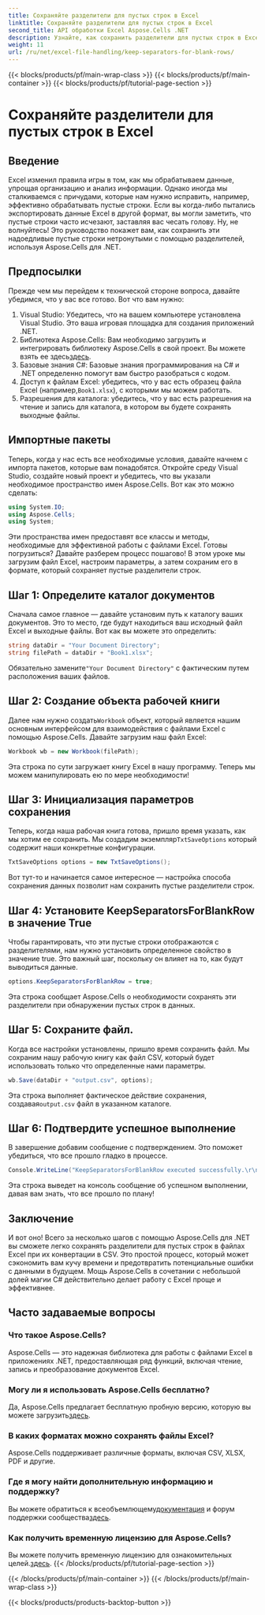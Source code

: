 ```yaml
---
title: Сохраняйте разделители для пустых строк в Excel
linktitle: Сохраняйте разделители для пустых строк в Excel
second_title: API обработки Excel Aspose.Cells .NET
description: Узнайте, как сохранить разделители для пустых строк в Excel с помощью Aspose.Cells для .NET. Пошаговое руководство с примерами кода.
weight: 11
url: /ru/net/excel-file-handling/keep-separators-for-blank-rows/
---
```


{{< blocks/products/pf/main-wrap-class >}}
{{< blocks/products/pf/main-container >}}
{{< blocks/products/pf/tutorial-page-section >}}

# Сохраняйте разделители для пустых строк в Excel

## Введение
Excel изменил правила игры в том, как мы обрабатываем данные, упрощая организацию и анализ информации. Однако иногда мы сталкиваемся с причудами, которые нам нужно исправить, например, эффективно обрабатывать пустые строки. Если вы когда-либо пытались экспортировать данные Excel в другой формат, вы могли заметить, что пустые строки часто исчезают, заставляя вас чесать голову. Ну, не волнуйтесь! Это руководство покажет вам, как сохранить эти надоедливые пустые строки нетронутыми с помощью разделителей, используя Aspose.Cells для .NET.
## Предпосылки
Прежде чем мы перейдем к технической стороне вопроса, давайте убедимся, что у вас все готово. Вот что вам нужно:
1. Visual Studio: Убедитесь, что на вашем компьютере установлена Visual Studio. Это ваша игровая площадка для создания приложений .NET.
2.  Библиотека Aspose.Cells: Вам необходимо загрузить и интегрировать библиотеку Aspose.Cells в свой проект. Вы можете взять ее здесь[здесь](https://releases.aspose.com/cells/net/).
3. Базовые знания C#: Базовые знания программирования на C# и .NET определенно помогут вам быстро разобраться с кодом.
4. Доступ к файлам Excel: убедитесь, что у вас есть образец файла Excel (например,`Book1.xlsx`), с которыми мы можем работать.
5. Разрешения для каталога: убедитесь, что у вас есть разрешения на чтение и запись для каталога, в котором вы будете сохранять выходные файлы.
## Импортные пакеты
Теперь, когда у нас есть все необходимые условия, давайте начнем с импорта пакетов, которые вам понадобятся. Откройте среду Visual Studio, создайте новый проект и убедитесь, что вы указали необходимое пространство имен Aspose.Cells. Вот как это можно сделать:
```csharp
using System.IO;
using Aspose.Cells;
using System;
```
Эти пространства имен предоставят все классы и методы, необходимые для эффективной работы с файлами Excel.
Готовы погрузиться? Давайте разберем процесс пошагово! В этом уроке мы загрузим файл Excel, настроим параметры, а затем сохраним его в формате, который сохраняет пустые разделители строк.
## Шаг 1: Определите каталог документов
Сначала самое главное — давайте установим путь к каталогу ваших документов. Это то место, где будут находиться ваш исходный файл Excel и выходные файлы. Вот как вы можете это определить:
```csharp
string dataDir = "Your Document Directory";
string filePath = dataDir + "Book1.xlsx";
```
Обязательно замените`"Your Document Directory"` с фактическим путем расположения ваших файлов.
## Шаг 2: Создание объекта рабочей книги
 Далее нам нужно создать`Workbook` объект, который является нашим основным интерфейсом для взаимодействия с файлами Excel с помощью Aspose.Cells. Давайте загрузим наш файл Excel:
```csharp
Workbook wb = new Workbook(filePath);
```
Эта строка по сути загружает книгу Excel в нашу программу. Теперь мы можем манипулировать ею по мере необходимости!
## Шаг 3: Инициализация параметров сохранения
 Теперь, когда наша рабочая книга готова, пришло время указать, как мы хотим ее сохранить. Мы создадим экземпляр`TxtSaveOptions` который содержит наши конкретные конфигурации.
```csharp
TxtSaveOptions options = new TxtSaveOptions();
```
Вот тут-то и начинается самое интересное — настройка способа сохранения данных позволит нам сохранить пустые разделители строк.
## Шаг 4: Установите KeepSeparatorsForBlankRow в значение True
Чтобы гарантировать, что эти пустые строки отображаются с разделителями, нам нужно установить определенное свойство в значение true. Это важный шаг, поскольку он влияет на то, как будут выводиться данные.
```csharp
options.KeepSeparatorsForBlankRow = true;
```
Эта строка сообщает Aspose.Cells о необходимости сохранять эти разделители при обнаружении пустых строк в данных.
## Шаг 5: Сохраните файл.
Когда все настройки установлены, пришло время сохранить файл. Мы сохраним нашу рабочую книгу как файл CSV, который будет использовать только что определенные нами параметры.
```csharp
wb.Save(dataDir + "output.csv", options);
```
 Эта строка выполняет фактическое действие сохранения, создавая`output.csv` файл в указанном каталоге.
## Шаг 6: Подтвердите успешное выполнение
В завершение добавим сообщение с подтверждением. Это поможет убедиться, что все прошло гладко в процессе. 
```csharp
Console.WriteLine("KeepSeparatorsForBlankRow executed successfully.\r\n");
```
Эта строка выведет на консоль сообщение об успешном выполнении, давая вам знать, что все прошло по плану!
## Заключение
И вот оно! Всего за несколько шагов с помощью Aspose.Cells для .NET вы сможете легко сохранять разделители для пустых строк в файлах Excel при их конвертации в CSV. Это простой процесс, который может сэкономить вам кучу времени и предотвратить потенциальные ошибки с данными в будущем. Мощь Aspose.Cells в сочетании с небольшой долей магии C# действительно делает работу с Excel проще и эффективнее.
## Часто задаваемые вопросы
### Что такое Aspose.Cells?
Aspose.Cells — это надежная библиотека для работы с файлами Excel в приложениях .NET, предоставляющая ряд функций, включая чтение, запись и преобразование документов Excel.
### Могу ли я использовать Aspose.Cells бесплатно?
 Да, Aspose.Cells предлагает бесплатную пробную версию, которую вы можете загрузить[здесь](https://releases.aspose.com/).
### В каких форматах можно сохранять файлы Excel?
Aspose.Cells поддерживает различные форматы, включая CSV, XLSX, PDF и другие.
### Где я могу найти дополнительную информацию и поддержку?
 Вы можете обратиться к всеобъемлющему[документация](https://reference.aspose.com/cells/net/) и форум поддержки сообщества[здесь](https://forum.aspose.com/c/cells/9).
### Как получить временную лицензию для Aspose.Cells?
 Вы можете получить временную лицензию для ознакомительных целей.[здесь](https://purchase.aspose.com/temporary-license/).
{{< /blocks/products/pf/tutorial-page-section >}}

{{< /blocks/products/pf/main-container >}}
{{< /blocks/products/pf/main-wrap-class >}}

{{< blocks/products/products-backtop-button >}}
